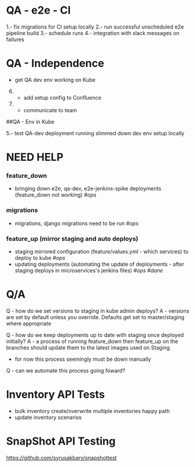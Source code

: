 QA - e2e - CI
=============

 1.- fix migrations for CI setup locally
 2.- run successful unscheduled e2e pipeline build
 3.- schedule runs
 4.- integration with slack messages on failures

QA - Independence
=================

 - get QA dev env working on Kube
 6. - add setup config to Confluence
 7. - communicate to team

##QA - Env in Kube

 5.- test QA-dev deployment running slimmed down dev env setup locally


NEED HELP
=========

### feature_down
 - bringing down e2e, qa-dev, e2e-jenkins-spike deployments (feature_down not working) *#ops*

### migrations
 - migrations, django migrations need to be run *#ops*

### feature_up (mirror staging and auto deploys)
 - staging mirrored configuration (feature/values.yml - which services) to deploy to kube *#ops*
 - updating deployments (automating the update of deployments - after staging deploys in microservices's jenkins files) *#ops* *#dane*


Q/A
===
 Q - how do we set versions to staging in kube admin deploys?
 A - versions are set by default unless you override. Defaults get set to master/staging where appropriate

 Q - how do we keep deployments up to date with staging once deployed initially?
 A - a process of running feature_down then feature_up on the branches should update them to the latest images used on Staging
   - for now this process seemingly must be down manually

 Q - can we automate this process going foward?


Inventory API Tests
===================

 - bulk inventory create/overwrite multiple inventories happy path
 - update inventory scenarios


SnapShot API Testing
====================
https://github.com/syrusakbary/snapshottest


